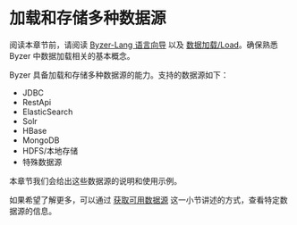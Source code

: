 # 加载和存储多种数据源

阅读本章节前，请阅读 [Byzer-Lang 语言向导](/byzer-lang/zh-cn/grammar/outline.md) 以及 [数据加载/Load](/byzer-lang/zh-cn/grammar/load.md)。确保熟悉 Byzer 中数据加载相关的基本概念。

Byzer 具备加载和存储多种数据源的能力。支持的数据源如下：
- JDBC
- RestApi
- ElasticSearch
- Solr
- HBase
- MongoDB
- HDFS/本地存储
- 特殊数据源

本章节我们会给出这些数据源的说明和使用示例。

如果希望了解更多，可以通过 [获取可用数据源](/byzer-lang/zh-cn/grammar/load.md) 这一小节讲述的方式，查看特定数据源的信息。